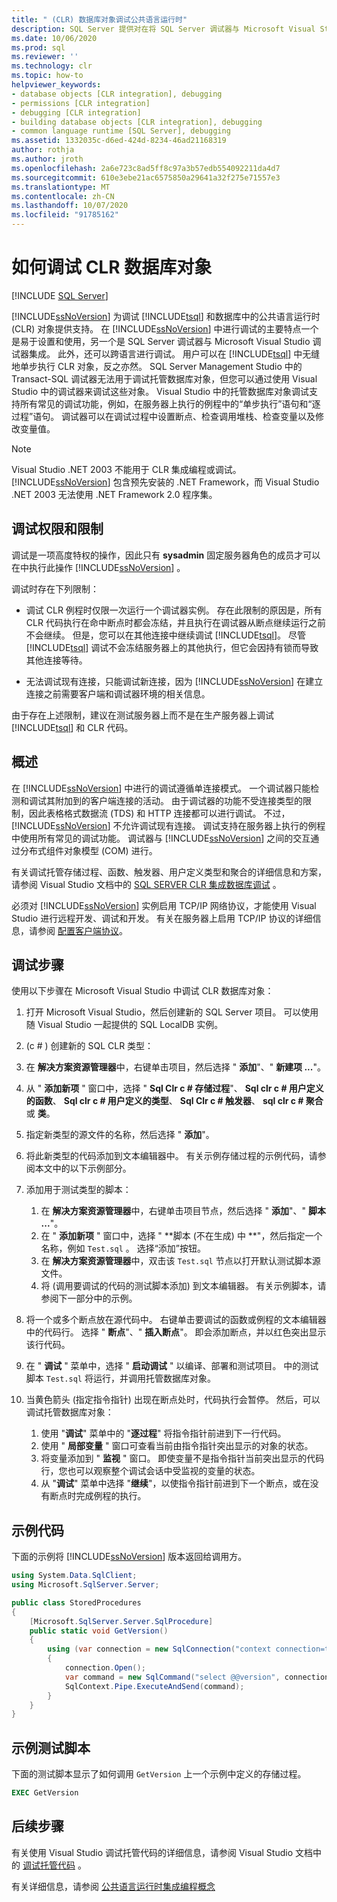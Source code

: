 ```yaml
---
title: " (CLR) 数据库对象调试公共语言运行时"
description: SQL Server 提供对在将 SQL Server 调试器与 Microsoft Visual Studio 调试器集成的数据库中调试 Transact-sql 和 CLR 对象的支持。
ms.date: 10/06/2020
ms.prod: sql
ms.reviewer: ''
ms.technology: clr
ms.topic: how-to
helpviewer_keywords:
- database objects [CLR integration], debugging
- permissions [CLR integration]
- debugging [CLR integration]
- building database objects [CLR integration], debugging
- common language runtime [SQL Server], debugging
ms.assetid: 1332035c-d6ed-424d-8234-46ad21168319
author: rothja
ms.author: jroth
ms.openlocfilehash: 2a6e723c8ad5ff8c97a3b57edb554092211da4d7
ms.sourcegitcommit: 610e3ebe21ac6575850a29641a32f275e71557e3
ms.translationtype: MT
ms.contentlocale: zh-CN
ms.lasthandoff: 10/07/2020
ms.locfileid: "91785162"
---
```

# <a name="how-to-debug-clr-database-objects"></a>如何调试 CLR 数据库对象

[!INCLUDE [SQL Server](../../includes/applies-to-version/sqlserver.md)]
 
[!INCLUDE[ssNoVersion](../../includes/ssnoversion-md.md)] 为调试 [!INCLUDE[tsql](../../includes/tsql-md.md)] 和数据库中的公共语言运行时 (CLR) 对象提供支持。 在 [!INCLUDE[ssNoVersion](../../includes/ssnoversion-md.md)] 中进行调试的主要特点一个是易于设置和使用，另一个是 SQL Server 调试器与 Microsoft Visual Studio 调试器集成。 此外，还可以跨语言进行调试。 用户可以在 [!INCLUDE[tsql](../../includes/tsql-md.md)] 中无缝地单步执行 CLR 对象，反之亦然。 SQL Server Management Studio 中的 Transact-SQL 调试器无法用于调试托管数据库对象，但您可以通过使用 Visual Studio 中的调试器来调试这些对象。 Visual Studio 中的托管数据库对象调试支持所有常见的调试功能，例如，在服务器上执行的例程中的“单步执行”语句和“逐过程”语句。 调试器可以在调试过程中设置断点、检查调用堆栈、检查变量以及修改变量值。 

> [!NOTE]
> Visual Studio .NET 2003 不能用于 CLR 集成编程或调试。 [!INCLUDE[ssNoVersion](../../includes/ssnoversion-md.md)] 包含预先安装的 .NET Framework，而 Visual Studio .NET 2003 无法使用 .NET Framework 2.0 程序集。  
  
## <a name="debugging-permissions-and-restrictions"></a>调试权限和限制

调试是一项高度特权的操作，因此只有 **sysadmin** 固定服务器角色的成员才可以在中执行此操作 [!INCLUDE[ssNoVersion](../../includes/ssnoversion-md.md)] 。  
  
调试时存在下列限制：  
  
- 调试 CLR 例程时仅限一次运行一个调试器实例。 存在此限制的原因是，所有 CLR 代码执行在命中断点时都会冻结，并且执行在调试器从断点继续运行之前不会继续。 但是，您可以在其他连接中继续调试 [!INCLUDE[tsql](../../includes/tsql-md.md)]。 尽管 [!INCLUDE[tsql](../../includes/tsql-md.md)] 调试不会冻结服务器上的其他执行，但它会因持有锁而导致其他连接等待。  
  
- 无法调试现有连接，只能调试新连接，因为 [!INCLUDE[ssNoVersion](../../includes/ssnoversion-md.md)] 在建立连接之前需要客户端和调试器环境的相关信息。  
  
由于存在上述限制，建议在测试服务器上而不是在生产服务器上调试 [!INCLUDE[tsql](../../includes/tsql-md.md)] 和 CLR 代码。  
  
## <a name="overview"></a>概述

在 [!INCLUDE[ssNoVersion](../../includes/ssnoversion-md.md)] 中进行的调试遵循单连接模式。 一个调试器只能检测和调试其附加到的客户端连接的活动。 由于调试器的功能不受连接类型的限制，因此表格格式数据流 (TDS) 和 HTTP 连接都可以进行调试。 不过，[!INCLUDE[ssNoVersion](../../includes/ssnoversion-md.md)] 不允许调试现有连接。 调试支持在服务器上执行的例程中使用所有常见的调试功能。 调试器与 [!INCLUDE[ssNoVersion](../../includes/ssnoversion-md.md)] 之间的交互通过分布式组件对象模型 (COM) 进行。  
  
有关调试托管存储过程、函数、触发器、用户定义类型和聚合的详细信息和方案，请参阅 Visual Studio 文档中的 [SQL SERVER CLR 集成数据库调试](https://go.microsoft.com/fwlink/?LinkId=120378) 。  
  
必须对 [!INCLUDE[ssNoVersion](../../includes/ssnoversion-md.md)] 实例启用 TCP/IP 网络协议，才能使用 Visual Studio 进行远程开发、调试和开发。 有关在服务器上启用 TCP/IP 协议的详细信息，请参阅 [配置客户端协议](../../database-engine/configure-windows/configure-client-protocols.md)。  
  
## <a name="debugging-steps"></a>调试步骤

使用以下步骤在 Microsoft Visual Studio 中调试 CLR 数据库对象：

1. 打开 Microsoft Visual Studio，然后创建新的 SQL Server 项目。 可以使用随 Visual Studio 一起提供的 SQL LocalDB 实例。

2.  (c # ) 创建新的 SQL CLR 类型：

   1. 在 **解决方案资源管理器**中，右键单击项目，然后选择 " **添加**"、" **新建项 ...**"。 
   1. 从 " **添加新项** " 窗口中，选择 " **Sql Clr c # 存储过程**"、 **Sql clr c # 用户定义的函数**、 **Sql clr c # 用户定义的类型**、 **Sql Clr c # 触发器**、 **sql clr c # 聚合**或 **类**。
   1. 指定新类型的源文件的名称，然后选择 " **添加**"。

3. 将此新类型的代码添加到文本编辑器中。 有关示例存储过程的示例代码，请参阅本文中的以下示例部分。

4. 添加用于测试类型的脚本： 

   1. 在 **解决方案资源管理器**中，右键单击项目节点，然后选择 " **添加**"、" **脚本 ...**"。 
   1. 在 " **添加新项** " 窗口中，选择 " **脚本 (不在生成) 中 **"，然后指定一个名称，例如 `Test.sql` 。 选择“添加”按钮。
   1. 在 **解决方案资源管理器**中，双击该 `Test.sql` 节点以打开默认测试脚本源文件。
   1. 将 (调用要调试的代码的测试脚本添加) 到文本编辑器。 有关示例脚本，请参阅下一部分中的示例。

5. 将一个或多个断点放在源代码中。 右键单击要调试的函数或例程的文本编辑器中的代码行。 选择 " **断点**"、" **插入断点**"。 即会添加断点，并以红色突出显示该行代码。

6. 在 " **调试** " 菜单中，选择 " **启动调试** " 以编译、部署和测试项目。 中的测试脚本 `Test.sql` 将运行，并调用托管数据库对象。

7. 当黄色箭头 (指定指令指针) 出现在断点处时，代码执行会暂停。 然后，可以调试托管数据库对象：

   1. 使用 "**调试**" 菜单中的 "**逐过程**" 将指令指针前进到下一行代码。
   1. 使用 " **局部变量** " 窗口可查看当前由指令指针突出显示的对象的状态。
   1. 将变量添加到 " **监视** " 窗口。 即使变量不是指令指针当前突出显示的代码行，您也可以观察整个调试会话中受监视的变量的状态。 
   1. 从 "**调试**" 菜单中选择 "**继续**"，以使指令指针前进到下一个断点，或在没有断点时完成例程的执行。
  
## <a name="example-code"></a>示例代码

下面的示例将 [!INCLUDE[ssNoVersion](../../includes/ssnoversion-md.md)] 版本返回给调用方。  
  
```csharp
using System.Data.SqlClient;
using Microsoft.SqlServer.Server;

public class StoredProcedures
{
    [Microsoft.SqlServer.Server.SqlProcedure]
    public static void GetVersion()
    {
        using (var connection = new SqlConnection("context connection=true"))
        {
            connection.Open();
            var command = new SqlCommand("select @@version", connection);
            SqlContext.Pipe.ExecuteAndSend(command);
        }
    }
}
```

## <a name="example-test-script"></a>示例测试脚本

下面的测试脚本显示了如何调用 `GetVersion` 上一个示例中定义的存储过程。  
  
```sql
EXEC GetVersion  
```  

## <a name="next-steps"></a>后续步骤
  
有关使用 Visual Studio 调试托管代码的详细信息，请参阅 Visual Studio 文档中的 [调试托管代码](https://go.microsoft.com/fwlink/?LinkId=120377) 。  

有关详细信息，请参阅 [公共语言运行时集成编程概念](../../relational-databases/clr-integration/common-language-runtime-clr-integration-programming-concepts.md)  
